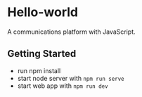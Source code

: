 # Hello-world

A communications platform with JavaScript.

## Getting Started
- run npm install
- start node server with `npm run serve`
- start web app with `npm run dev`

